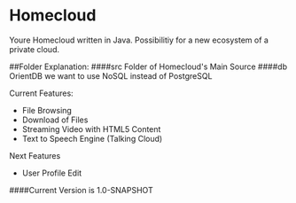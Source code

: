 # Homecloud

Youre Homecloud written in Java. Possibilitiy for a new ecosystem of a private cloud.

##Folder Explanation:
####src
Folder of Homecloud's Main Source
####db
OrientDB we want to use NoSQL instead of PostgreSQL

Current Features:
- File Browsing
- Download of Files
- Streaming Video with HTML5 Content
- Text to Speech Engine (Talking Cloud)

Next Features
- User Profile Edit


####Current Version is 1.0-SNAPSHOT

